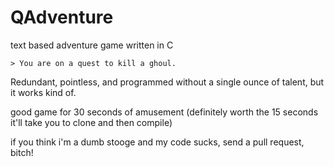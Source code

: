 # QAdventure
text based adventure game written in C

`> You are on a quest to kill a ghoul.`

Redundant, pointless, and programmed without a single ounce of talent, but it works kind of.

good game for 30 seconds of amusement (definitely worth the 15 seconds it'll take you to clone and then compile)

if you think i'm a dumb stooge and my code sucks, send a pull request, bitch!
